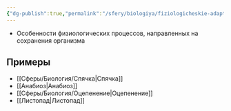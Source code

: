 ```yaml
---
{"dg-publish":true,"permalink":"/sfery/biologiya/fiziologicheskie-adaptaczii/","tags":["Экология"]}
---
```


- Особенности физиологических процессов, направленных на сохранения организма 
## Примеры 
- [[Сферы/Биология/Спячка\|Спячка]]
- [[Анабиоз\|Анабиоз]]
- [[Сферы/Биология/Оцепенение\|Оцепенение]]
- [[Листопад\|Листопад]] 